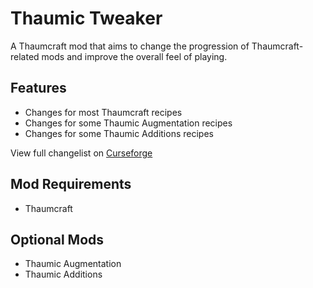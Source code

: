 # Thaumic Tweaker
A Thaumcraft mod that aims to change the progression of Thaumcraft-related mods and improve the overall feel of playing.

Features
------
* Changes for most Thaumcraft recipes
* Changes for some Thaumic Augmentation recipes
* Changes for some Thaumic Additions recipes

View full changelist on [Curseforge]([url](https://www.curseforge.com/minecraft/mc-mods/thaumic-tweaker))

Mod Requirements 
------
* Thaumcraft

Optional Mods
------
* Thaumic Augmentation
* Thaumic Additions

